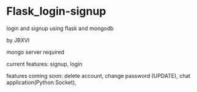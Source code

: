 # Flask_login-signup
login and signup using flask and mongodb

by JBXVI


mongo server required

current features:
  signup,
  login
  
 features coming soon:
    delete account,
    change password (UPDATE),
    chat application(Python Socket),
